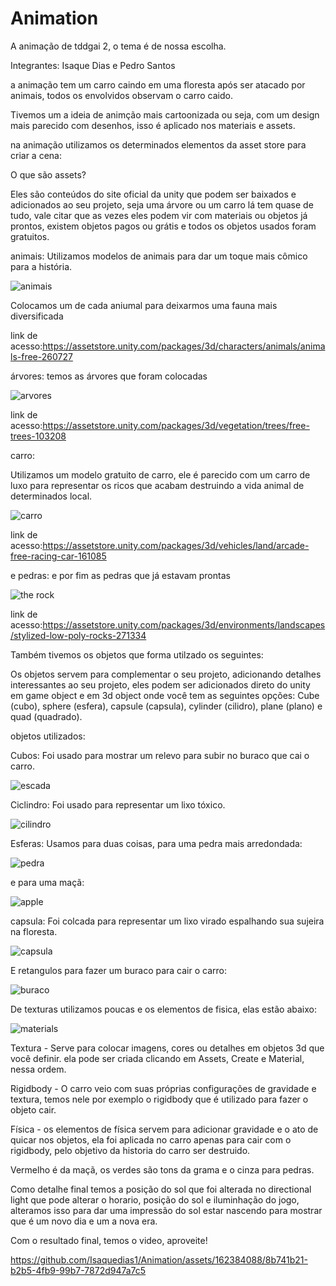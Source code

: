 # Animation
A animação de tddgai 2, o tema é de nossa escolha.

Integrantes: Isaque Dias e Pedro Santos

a animação tem um carro caindo em uma floresta após ser atacado por animais, todos os envolvidos observam o carro caido.

Tivemos um a ideia de animção mais cartoonizada ou seja, com um design mais parecido com desenhos, isso é aplicado nos materiais e assets.

na animação utilizamos os determinados elementos da asset store para criar a cena:

O que são assets?

Eles são conteúdos do site oficial da unity que podem ser baixados e adicionados ao seu projeto, seja uma árvore ou um carro lá tem quase de tudo, vale citar que as vezes eles podem vir com materiais ou objetos já prontos, existem objetos pagos ou grátis e todos os objetos usados foram gratuitos.

animais:
Utilizamos modelos de animais para dar um toque mais cômico para a história.

![animais](https://github.com/Isaquedias1/Animation/assets/162384088/79641be2-dec8-49b3-a4e4-ed35a4e77662)

Colocamos um de cada aniumal para deixarmos uma fauna mais diversificada

link de acesso:https://assetstore.unity.com/packages/3d/characters/animals/animals-free-260727

árvores:
temos as árvores que foram colocadas

![arvores](https://github.com/Isaquedias1/Animation/assets/162384088/a14e1097-1b29-4bea-b541-ae86f83208e1)

link de acesso:https://assetstore.unity.com/packages/3d/vegetation/trees/free-trees-103208

carro:

Utilizamos um modelo gratuito de carro, ele é parecido com um carro de luxo para representar os ricos que acabam destruindo a vida animal de determinados local.

![carro](https://github.com/Isaquedias1/Animation/assets/162384088/3b610f1e-0b86-4208-8c99-58a0bf8218a9)

link de acesso:https://assetstore.unity.com/packages/3d/vehicles/land/arcade-free-racing-car-161085

e pedras:
e por fim as pedras que já estavam prontas

![the rock](https://github.com/Isaquedias1/Animation/assets/162384088/beb2f1d1-920d-49cd-84e1-0ac7f67bc637)

link de acesso:https://assetstore.unity.com/packages/3d/environments/landscapes/stylized-low-poly-rocks-271334

Também tivemos os objetos que forma utilzado os seguintes:

Os objetos servem para complementar o seu projeto, adicionando detalhes interessantes ao seu projeto, eles podem ser adicionados direto do unity em game object e em 3d object onde você tem as seguintes opções:
Cube (cubo), sphere (esfera), capsule (capsula), cylinder (cilidro), plane (plano) e quad (quadrado).

objetos utilizados:

Cubos:
Foi usado para mostrar um relevo para subir no buraco que cai o carro.

![escada](https://github.com/Isaquedias1/Animation/assets/162384088/44202cdd-1a07-4012-83ae-4b1e956ed4b5)

Ciclindro:
Foi usado para representar um lixo tóxico.

![cilindro](https://github.com/Isaquedias1/Animation/assets/162384088/c237940a-4f83-4648-a72b-5e39b416429e)

Esferas:
Usamos para duas coisas, para uma pedra mais arredondada:

![pedra](https://github.com/Isaquedias1/Animation/assets/162384088/e1552024-2baf-4f4b-9740-688feab1c958)

e para uma maçã:

![apple](https://github.com/Isaquedias1/Animation/assets/162384088/0fc9bd66-56b8-4dde-99a5-8ab1cdd7eb0d)

capsula:
Foi colcada para representar um lixo virado espalhando sua sujeira na floresta.

![capsula](https://github.com/Isaquedias1/Animation/assets/162384088/eec65e1f-b8d8-46df-a996-444384a14f45)

E retangulos para fazer um buraco para cair o carro:

![buraco](https://github.com/Isaquedias1/Animation/assets/162384088/7b1513c9-d98a-4d84-9f98-6425269182bc)

De texturas utilizamos poucas e os elementos de fisica, elas estão abaixo:

![materials](https://github.com/Isaquedias1/Animation/assets/162384088/bedb7ca4-8f83-4d24-8a95-26f725c3c9ee)

Textura - Serve para colocar imagens, cores ou detalhes em objetos 3d que você definir. ela pode ser criada clicando em Assets, Create e Material, nessa ordem.

Rigidbody - O carro veio com suas próprias configurações de gravidade e textura, temos nele por exemplo o rigidbody que é utilizado para fazer o objeto cair.

Física - os elementos de física servem para adicionar gravidade e o ato de quicar nos objetos, ela foi aplicada no carro apenas para cair com o rigidbody, pelo objetivo da historia do carro ser destruido.

Vermelho é da maçã, os verdes são tons da grama e o cinza para pedras.

Como detalhe final temos a posição do sol que foi alterada no directional light que pode alterar o horario, posição do sol e iluminhação do jogo, alteramos isso para dar uma impressão do sol estar nascendo para mostrar que é um novo dia e um a nova era.

Com o resultado final, temos o video, aproveite!

https://github.com/Isaquedias1/Animation/assets/162384088/8b741b21-b2b5-4fb9-99b7-7872d947a7c5
